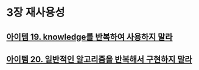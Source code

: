 # 3장 재사용성

## [아이템 19. knowledge를 반복하여 사용하지 말라](./items/아이템%2019.%20knowledge를%20반복하여%20사용하지%20말라.md)
## [아이템 20. 일반적인 알고리즘을 반복해서 구현하지 말라](./items/아이템%2020.%20일반적인%20알고리즘을%20반복해서%20구현하지%20말라.md)
